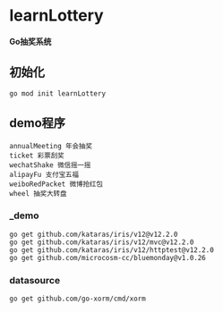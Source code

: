 # learnLottery

**Go抽奖系统**

## 初始化

```shell
go mod init learnLottery
```


## demo程序
    annualMeeting 年会抽奖
    ticket 彩票刮奖
    wechatShake 微信摇一摇
    alipayFu 支付宝五福
    weiboRedPacket 微博抢红包
    wheel 抽奖大转盘

### _demo
```shell
go get github.com/kataras/iris/v12@v12.2.0
go get github.com/kataras/iris/v12/mvc@v12.2.0
go get github.com/kataras/iris/v12/httptest@v12.2.0
go get github.com/microcosm-cc/bluemonday@v1.0.26
```

### datasource
```shell
go get github.com/go-xorm/cmd/xorm
```
